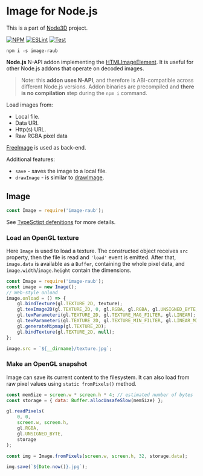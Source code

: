 # Image for Node.js

This is a part of [Node3D](https://github.com/node-3d) project.

[![NPM](https://badge.fury.io/js/image-raub.svg)](https://badge.fury.io/js/image-raub)
[![ESLint](https://github.com/node-3d/image-raub/actions/workflows/eslint.yml/badge.svg)](https://github.com/node-3d/image-raub/actions/workflows/eslint.yml)
[![Test](https://github.com/node-3d/image-raub/actions/workflows/test.yml/badge.svg)](https://github.com/node-3d/image-raub/actions/workflows/test.yml)

```
npm i -s image-raub
```

**Node.js** N-API addon implementing the
[HTMLImageElement](https://developer.mozilla.org/en-US/docs/Web/API/HTMLImageElement/Image).
It is useful for other Node.js addons that operate on decoded images.

> Note: this **addon uses N-API**, and therefore is ABI-compatible across different
Node.js versions. Addon binaries are precompiled and **there is no compilation**
step during the `npm i` command.

Load images from:
* Local file.
* Data URI.
* Http(s) URL.
* Raw RGBA pixel data


[FreeImage](http://freeimage.sourceforge.net/) is used as back-end.

Additional features:
* `save` - saves the image to a local file.
* `drawImage` - is similar to
	[drawImage](https://developer.mozilla.org/en-US/docs/Web/API/CanvasRenderingContext2D/drawImage).


## Image

```js
const Image = require('image-raub');
```

See [TypeSctipt defenitions](/index.d.ts) for more details.


### Load an OpenGL texture

Here `Image` is used to load a texture. The constructed object receives `src` property,
then the file is read and `'load'` event is emitted. After that, `image.data` is
available as a `Buffer`, containing the whole pixel data, and `image.width`/`image.height`
contain the dimensions.

```js
const Image = require('image-raub');
const image = new Image();
// Web-style onload
image.onload = () => {
	gl.bindTexture(gl.TEXTURE_2D, texture);
	gl.texImage2D(gl.TEXTURE_2D, 0, gl.RGBA, gl.RGBA, gl.UNSIGNED_BYTE, image);
	gl.texParameteri(gl.TEXTURE_2D, gl.TEXTURE_MAG_FILTER, gl.LINEAR);
	gl.texParameteri(gl.TEXTURE_2D, gl.TEXTURE_MIN_FILTER, gl.LINEAR_MIPMAP_NEAREST);
	gl.generateMipmap(gl.TEXTURE_2D);
	gl.bindTexture(gl.TEXTURE_2D, null);
};

image.src = `${__dirname}/texture.jpg`;
```


### Make an OpenGL snapshot

Image can save its current content to the filesystem. It can also load from raw
pixel values using `static fromPixels()` method.

```js
const memSize = screen.w * screen.h * 4; // estimated number of bytes
const storage = { data: Buffer.allocUnsafeSlow(memSize) };

gl.readPixels(
	0, 0,
	screen.w, screen.h,
	gl.RGBA,
	gl.UNSIGNED_BYTE,
	storage
);

const img = Image.fromPixels(screen.w, screen.h, 32, storage.data);

img.save(`${Date.now()}.jpg`);
```

